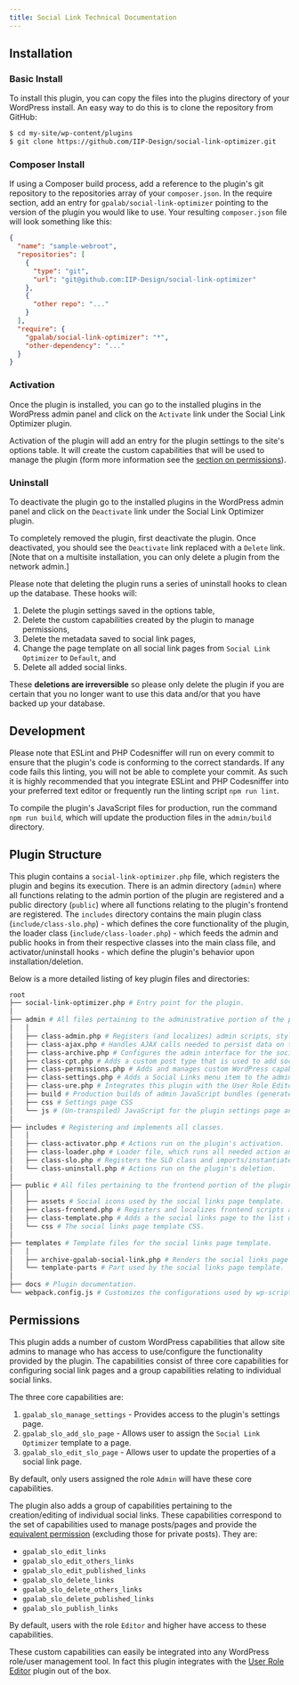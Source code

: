 ```yaml
---
title: Social Link Technical Documentation
---
```


## Installation

### Basic Install

To install this plugin, you can copy the files into the plugins directory of your WordPress install. An easy way to do this is to clone the repository from GitHub:

```bash
$ cd my-site/wp-content/plugins
$ git clone https://github.com/IIP-Design/social-link-optimizer.git
```

### Composer Install

If using a Composer build process, add a reference to the plugin's git repository to the repositories array of your `composer.json`. In the require section, add an entry for `gpalab/social-link-optimizer` pointing to the version of the plugin you would like to use. Your resulting `composer.json` file will look something like this:

```json
{
  "name": "sample-webroot",
  "repositories": [
    {
      "type": "git",
      "url": "git@github.com:IIP-Design/social-link-optimizer"
    },
    {
      "other repo": "..."
    }
  ],
  "require": {
    "gpalab/social-link-optimizer": "*",
    "other-dependency": "..."
  }
}
```

### Activation

Once the plugin is installed, you can go to the installed plugins in the WordPress admin panel and click on the `Activate` link under the Social Link Optimizer plugin.

Activation of the plugin will add an entry for the plugin settings to the site's options table. It will create the custom capabilities that will be used to manage the plugin (form more information see the [section on permissions](#permissions)).

### Uninstall

To deactivate the plugin go to the installed plugins in the WordPress admin panel and click on the `Deactivate` link under the Social Link Optimizer plugin.

To completely removed the plugin, first deactivate the plugin. Once deactivated, you should see the `Deactivate` link replaced with a `Delete` link. [Note that on a multisite installation, you can only delete a plugin from the network admin.]

Please note that deleting the plugin runs a series of uninstall hooks to clean up the database. These hooks will:

1. Delete the plugin settings saved in the options table,
1. Delete the custom capabilities created by the plugin to manage permissions,
1. Delete the metadata saved to social link pages,
1. Change the page template on all social link pages from `Social Link Optimizer` to `Default`, and
1. Delete all added social links.

These **deletions are irreversible** so please only delete the plugin if you are certain that you no longer want to use this data and/or that you have backed up your database.

## Development

Please note that ESLint and PHP Codesniffer will run on every commit to ensure that the plugin's code is conforming to the correct standards. If any code fails this linting, you will not be able to complete your commit. As such it is highly recommended that you integrate ESLint and PHP Codesniffer into your preferred text editor or frequently run the linting script `npm run lint`.

To compile the plugin's JavaScript files for production, run the command `npm run build`, which will update the production files in the `admin/build` directory.

## Plugin Structure

This plugin contains a `social-link-optimizer.php` file, which registers the plugin and begins its execution. There is an admin directory (`admin`) where all functions relating to the admin portion of the plugin are registered and a public directory (`public`) where all functions relating to the plugin's frontend are registered. The `includes` directory contains the main plugin class (`include/class-slo.php`) - which defines the core functionality of the plugin, the loader class (`include/class-loader.php`) - which feeds the admin and public hooks in from their respective classes into the main class file, and activator/uninstall hooks - which define the plugin's behavior upon installation/deletion.

Below is a more detailed listing of key plugin files and directories:

```bash
root
├── social-link-optimizer.php # Entry point for the plugin.
│
├── admin # All files pertaining to the administrative portion of the plugin.
│   │
│   ├── class-admin.php # Registers (and localizes) admin scripts, styles, and post metadata.
│   ├── class-ajax.php # Handles AJAX calls needed to persist data on the server.
│   ├── class-archive.php # Configures the admin interface for the social links page template.
│   ├── class-cpt.php # Adds a custom post type that is used to add social link data.
│   ├── class-permissions.php # Adds and manages custom WordPress capabilities used by the plugin.
│   ├── class-settings.php # Adds a Social Links menu item to the administrative panel.
│   ├── class-ure.php # Integrates this plugin with the User Role Editor plugin.
│   ├── build # Production builds of admin JavaScript bundles (generated by running `npm run build`)
│   ├── css # Settings page CSS
│   └── js # (Un-transpiled) JavaScript for the plugin settings page and
│
├── includes # Registering and implements all classes.
│   │
│   ├── class-activator.php # Actions run on the plugin's activation.
│   ├── class-loader.php # Loader file, which runs all needed action and filter hooks.
│   ├── class-slo.php # Registers the SLO class and imports/instantiates all the plugin's classes.
│   └── class-uninstall.php # Actions run on the plugin's deletion.
│
├── public # All files pertaining to the frontend portion of the plugin.
│   │
│   ├── assets # Social icons used by the social links page template.
│   ├── class-frontend.php # Registers and localizes frontend scripts and styles.
│   ├── class-template.php # Adds a the social links page to the list of page template options.
│   └── css # The social links page template CSS.
│
├── templates # Template files for the social links page template.
│   │
│   ├── archive-gpalab-social-link.php # Renders the social links page template.
│   └── template-parts # Part used by the social links page template.
│
├── docs # Plugin documentation.
└── webpack.config.js # Customizes the configurations used by wp-scripts to build the production JS bundles.
```

## Permissions

This plugin adds a number of custom WordPress capabilities that allow site admins to manage who has access to use/configure the functionality provided by the plugin. The capabilities consist of three core capabilities for configuring social link pages and a group capabilities relating to individual social links.

The three core capabilities are:

1. `gpalab_slo_manage_settings` - Provides access to the plugin's settings page.
1. `gpalab_slo_add_slo_page` - Allows user to assign the `Social Link Optimizer` template to a page.
1. `gpalab_slo_edit_slo_page` - Allows user to update the properties of a social link page.

By default, only users assigned the role `Admin` will have these core capabilities.

The plugin also adds a group of capabilities pertaining to the creation/editing of individual social links. These capabilities correspond to the set of capabilities used to manage posts/pages and provide the [equivalent permission](https://developer.wordpress.org/reference/functions/get_post_type_capabilities/) (excluding those for private posts). They are:

- `gpalab_slo_edit_links`
- `gpalab_slo_edit_others_links`
- `gpalab_slo_edit_published_links`
- `gpalab_slo_delete_links`
- `gpalab_slo_delete_others_links`
- `gpalab_slo_delete_published_links`
- `gpalab_slo_publish_links`

By default, users with the role `Editor` and higher have access to these capabilities.

These custom capabilities can easily be integrated into any WordPress role/user management tool. In fact this plugin integrates with the [User Role Editor](https://wordpress.org/plugins/user-role-editor/) plugin out of the box.

